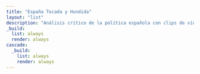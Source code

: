 ```yaml
---
title: "España Tocada y Hundida"
layout: "list"
description: "Análisis crítico de la política española con clips de vídeo destacados. Noticias, opinión y zascas políticos en España Tocada y Hundida." # <-- AÑADE ESTA LÍNEA
_build:
  list: always
  render: always
cascade:
  _build:
    list: always
    render: always
---
```

